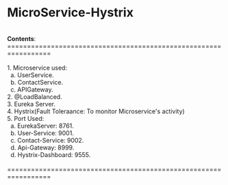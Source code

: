 # MicroService-Hystrix
<br/>
<b>Contents</b>:<br/>
=================================================================<br/>
<br/>
1. Microservice used:<br/> 
&nbsp;&nbsp;a. UserService.<br/>
&nbsp;&nbsp;b. ContactService.<br/>
&nbsp;&nbsp;c. APIGateway.<br/>
2. @LoadBalanced.<br/>
3. Eureka Server.<br/>
4. Hystrix(Fault Toleraance: To monitor Microservice's activity)<br/>
5. Port Used: <br/>
&nbsp;&nbsp;a. EurekaServer: 8761.<br/>
&nbsp;&nbsp;b. User-Service: 9001.<br/>
&nbsp;&nbsp;c. Contact-Service: 9002.<br/>
&nbsp;&nbsp;d. Api-Gateway: 8999.<br/>
&nbsp;&nbsp;d. Hystrix-Dashboard: 9555.<br/>
<br/>
=================================================================
